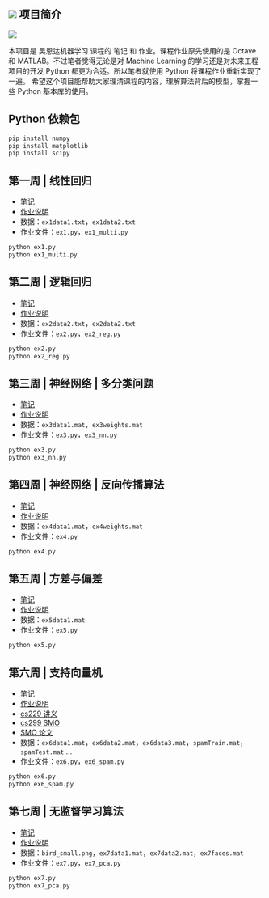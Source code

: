 ![](http://hertzcat.com/2018/03/24/coursera-ml-andrewng-linear-regression/coursera-ml-andrewng-cover.jpeg)
项目简介
------------
![](https://img.shields.io/pypi/pyversions/Django.svg)

本项目是 吴恩达机器学习 课程的 笔记 和 作业。课程作业原先使用的是 Octave 和 MATLAB。不过笔者觉得无论是对 Machine Learning 的学习还是对未来工程项目的开发 Python 都更为合适。所以笔者就使用 Python 将课程作业重新实现了一遍。
希望这个项目能帮助大家理清课程的内容，理解算法背后的模型，掌握一些 Python 基本库的使用。

Python 依赖包
------------
```bash
pip install numpy
pip install matplotlib
pip install scipy
```

第一周 | 线性回归
------------
* [笔记](http://hertzcat.com/2018/03/24/coursera-ml-andrewng-linear-regression/)
* [作业说明](https://github.com/hertzcat/Coursera-ML-AndrewNg-Python/blob/master/ml-ex1/ex1.pdf)
* 数据：`ex1data1.txt`，`ex1data2.txt`
* 作业文件：`ex1.py`，`ex1_multi.py`

```bash
python ex1.py 
python ex1_multi.py 
```

第二周 | 逻辑回归
------------
* [笔记](http://hertzcat.com/2018/03/31/coursera-ml-andrewng-logistic-regression/)
* [作业说明](https://github.com/hertzcat/Coursera-ML-AndrewNg-Python/blob/master/ml-ex2/ex2.pdf)
* 数据：`ex2data2.txt`，`ex2data2.txt`
* 作业文件：`ex2.py`，`ex2_reg.py`

```bash
python ex2.py 
python ex2_reg.py 
```

第三周 | 神经网络 | 多分类问题
------------
* [笔记](http://hertzcat.com/2018/04/07/coursera-ml-andrewng-nn-multi-class/)
* [作业说明](https://github.com/hertzcat/Coursera-Machine-Learning/blob/master/ml-ex3/ex3.pdf)
* 数据：`ex3data1.mat`，`ex3weights.mat`
* 作业文件：`ex3.py`，`ex3_nn.py`

```bash
python ex3.py 
python ex3_nn.py 
```

第四周 | 神经网络 | 反向传播算法
------------
* [笔记](http://hertzcat.com/2018/04/14/coursera-ml-andrewng-nn-back-propagation/)
* [作业说明](https://github.com/hertzcat/Coursera-Machine-Learning/blob/master/ml-ex4/ex4.pdf)
* 数据：`ex4data1.mat`，`ex4weights.mat`
* 作业文件：`ex4.py`

```bash
python ex4.py
```

第五周 | 方差与偏差
------------
* [笔记](http://hertzcat.com/2018/04/21/coursera-ml-andrewng-bias-vs-variance/)
* [作业说明](https://github.com/hertzcat/Coursera-Machine-Learning/blob/master/ml-ex5/ex5.pdf)
* 数据：`ex5data1.mat`
* 作业文件：`ex5.py`

```bash
python ex5.py
```

第六周 | 支持向量机
------------
* [笔记](http://hertzcat.com/2018/05/13/coursera-ml-andrewng-svm/)
* [作业说明](https://github.com/hertzcat/Coursera-Machine-Learning/blob/master/ml-ex6/ex6.pdf)
* [cs229 讲义](https://github.com/hertzcat/Coursera-Machine-Learning/blob/master/ml-ex6/cs229-notes3.pdf)
* [cs299 SMO](https://github.com/hertzcat/Coursera-Machine-Learning/blob/master/ml-ex6/smo.pdf)
* [SMO 论文](https://github.com/hertzcat/Coursera-Machine-Learning/blob/master/ml-ex6/smo-book.pdf)
* 数据：`ex6data1.mat`，`ex6data2.mat`，`ex6data3.mat`，`spamTrain.mat`，`spamTest.mat` ...
* 作业文件：`ex6.py`，`ex6_spam.py`

```bash
python ex6.py
python ex6_spam.py
```

第七周 | 无监督学习算法
------------
* [笔记](http://hertzcat.com/2018/06/05/coursera-ml-andrewng-kmeans-and-pca/)
* [作业说明](https://github.com/hertzcat/Coursera-Machine-Learning/blob/master/ml-ex7/ex7.pdf)
* 数据：`bird_small.png`，`ex7data1.mat`，`ex7data2.mat`，`ex7faces.mat`
* 作业文件：`ex7.py`，`ex7_pca.py`

```bash
python ex7.py
python ex7_pca.py
```